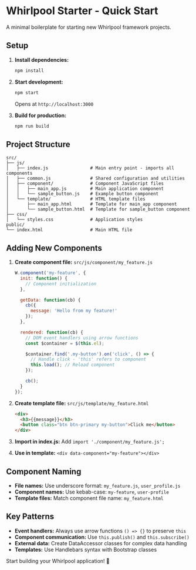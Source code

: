 # Whirlpool Starter - Quick Start

A minimal boilerplate for starting new Whirlpool framework projects.

## Setup

1. **Install dependencies:**
   ```bash
   npm install
   ```

2. **Start development:**
   ```bash
   npm start
   ```
   Opens at `http://localhost:3000`

3. **Build for production:**
   ```bash
   npm run build
   ```

## Project Structure

```
src/
├── js/
│   ├── index.js                # Main entry point - imports all components
│   ├── common.js               # Shared configuration and utilities
│   ├── component/              # Component JavaScript files
│   │   ├── main_app.js         # Main application component
│   │   └── sample_button.js    # Example button component
│   └── template/               # HTML template files
│       ├── main_app.html       # Template for main_app component
│       └── sample_button.html  # Template for sample_button component
├── css/
│   └── styles.css              # Application styles
public/
└── index.html                  # Main HTML file
```

## Adding New Components

1. **Create component file:** `src/js/component/my_feature.js`
   ```javascript
   W.component('my-feature', {
     init: function() {
       // Component initialization
     },

     getData: function(cb) {
       cb({
         message: 'Hello from my feature!'
       });
     },

     rendered: function(cb) {
       // DOM event handlers using arrow functions
       const $container = $(this.el);

       $container.find('.my-button').on('click', () => {
         // Handle click - 'this' refers to component
         this.load(); // Reload component
       });

       cb();
     }
   });
   ```

2. **Create template file:** `src/js/template/my_feature.html`
   ```html
   <div>
     <h3>{{message}}</h3>
     <button class="btn btn-primary my-button">Click me</button>
   </div>
   ```

3. **Import in index.js:** Add `import './component/my_feature.js';`

4. **Use in template:** `<div data-component="my-feature"></div>`

## Component Naming

- **File names:** Use underscore format: `my_feature.js`, `user_profile.js`
- **Component names:** Use kebab-case: `my-feature`, `user-profile`
- **Template files:** Match component file name: `my_feature.html`

## Key Patterns

- **Event handlers:** Always use arrow functions `() => {}` to preserve `this`
- **Component communication:** Use `this.publish()` and `this.subscribe()`
- **External data:** Create DataAccessor classes for complex data handling
- **Templates:** Use Handlebars syntax with Bootstrap classes

Start building your Whirlpool application! 🌊